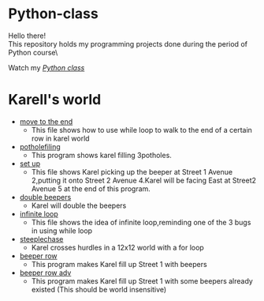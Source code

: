 # Python-class
Hello there!\
This repository holds my programming projects done during the period of Python course\

Watch my *[Python class](https://github.com/jiayang24/Python-class/tree/main/Python%20class/SC001_workshop)*
# Karell's world
* [move to the end](https://github.com/jiayang24/Python-class/blob/main/Python%20class/SC001_workshop/SC001_lecture01/MoveToTheEnd.py)
  * This file shows how to use while loop to walk to the end of a certain row in karel world
* [potholefiling](https://github.com/jiayang24/Python-class/blob/main/Python%20class/SC001_workshop/SC001_lecture01/PotholeFilling.py)
  * This program shows karel filling 3potholes.
* [set up](https://github.com/jiayang24/Python-class/blob/main/Python%20class/SC001_workshop/SC001_lecture01/StepUp.py)
  * This file shows Karel picking up the beeper at Street 1 Avenue 2,putting it onto Street 2 Avenue 4.Karel will be facing East at Street2 Avenue 5 at the end of this program.
* [double beepers](link)
  * Karel will double the beepers
* [infinite loop](link)
  * This file shows the idea of infinite loop,reminding one of the 3 bugs in using while loop
* [steeplechase](link)
  *  Karel crosses hurdles in a 12x12 world with a for loop 
* [beeper row](link)
  * This program makes Karel fill up Street 1 with beepers
* [beeper row adv](link)
  * This program makes Karel fill up
Street 1 with some beepers already
existed
(This should be world insensitive)
